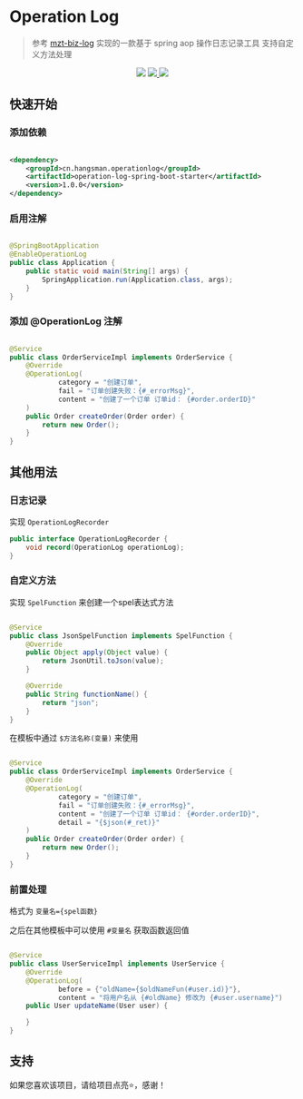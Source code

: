 # Operation Log

> 参考 [mzt-biz-log](https://github.com/mouzt/mzt-biz-log) 实现的一款基于 spring aop 操作日志记录工具 支持自定义方法处理

<p align="center">
<img src="https://maven-badges.herokuapp.com/maven-central/cn.hangsman.operationlog/operation-log/badge.svg" />
<a target="_blank" href="https://github.com/hangsman/operation-log/blob/master/LICENSE">
    <img src="https://img.shields.io/apm/l/vim-mode.svg?color=yellow" />
</a>
<img src="https://img.shields.io/badge/JDK-1.8+-green" />
</p>

## 快速开始

### 添加依赖

```xml

<dependency>
    <groupId>cn.hangsman.operationlog</groupId>
    <artifactId>operation-log-spring-boot-starter</artifactId>
    <version>1.0.0</version>
</dependency>
```

### 启用注解

```java

@SpringBootApplication
@EnableOperationLog
public class Application {
    public static void main(String[] args) {
        SpringApplication.run(Application.class, args);
    }
}
```

### 添加 @OperationLog 注解

```java

@Service
public class OrderServiceImpl implements OrderService {
    @Override
    @OperationLog(
            category = "创建订单",
            fail = "订单创建失败：{#_errorMsg}",
            content = "创建了一个订单 订单id： {#order.orderID}"
    )
    public Order createOrder(Order order) {
        return new Order();
    }
}
```

## 其他用法

### 日志记录

实现 `OperationLogRecorder`

```java
public interface OperationLogRecorder {
    void record(OperationLog operationLog);
}
```

### 自定义方法

实现 `SpelFunction` 来创建一个spel表达式方法

```java

@Service
public class JsonSpelFunction implements SpelFunction {
    @Override
    public Object apply(Object value) {
        return JsonUtil.toJson(value);
    }

    @Override
    public String functionName() {
        return "json";
    }
}
```

在模板中通过 `$方法名称(变量)` 来使用

```java

@Service
public class OrderServiceImpl implements OrderService {
    @Override
    @OperationLog(
            category = "创建订单",
            fail = "订单创建失败：{#_errorMsg}",
            content = "创建了一个订单 订单id： {#order.orderID}",
            detail = "{$json(#_ret)}"
    )
    public Order createOrder(Order order) {
        return new Order();
    }
}
```

### 前置处理

格式为 `变量名={spel函数}`

之后在其他模板中可以使用 `#变量名` 获取函数返回值

```java

@Service
public class UserServiceImpl implements UserService {
    @Override
    @OperationLog(
            before = {"oldName={$oldNameFun(#user.id)}"},
            content = "将用户名从 {#oldName} 修改为 {#user.username}")
    public User updateName(User user) {

    }
}
```

## 支持

如果您喜欢该项目，请给项目点亮⭐️，感谢！
